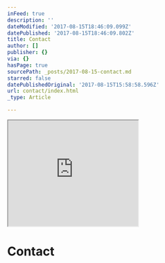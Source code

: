 ```yaml
---
inFeed: true
description: ''
dateModified: '2017-08-15T18:46:09.099Z'
datePublished: '2017-08-15T18:46:09.802Z'
title: Contact
author: []
publisher: {}
via: {}
hasPage: true
sourcePath: _posts/2017-08-15-contact.md
starred: false
datePublishedOriginal: '2017-08-15T15:58:58.596Z'
url: contact/index.html
_type: Article

---
```

<iframe src="https://the-grid.github.io/ed-userhtml/?g=eJyFkU1uwyAQRq8ypeoycVK1SuW_ZU8QqesJHmwUYFzAIc7pi5OoatVFxQZG38C8R62VR0swkO6H2IjX7U4AGsNp79GFET05OTci-okEXLMH9h35RmwEBOnZGO36RjjOxzgbakTSXRzK7WbzVN2ypWOXuyF42YghxjGURWGwz1fTs2S7TpNiXuddQfZAXXGR-pwOuP3Ubz2-FKKtEQZP6r9uxd6Gv93v2hjgKYKd4WMJwxJ8qAts6-ImoK07fQLd5ekntcLu9E2j2MWVQqvNXGo3kNexutaCvlAJwWZblWTDvnzE3bKqSOe4QqN7V0pykXzV6TAanMuDYXmsMk8260AaDGFRFxfXBiOJdp9fIMjaIbILwAp-sWf0lNJPZMI4eQoZ8452Lyx0-Y78s2YEi0eCmSd_JQ-AiQJbWtfFMki2kOnbL3MMuPM" height="244" style=""></iframe>

# Contact